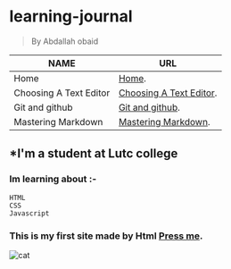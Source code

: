 # learning-journal
> By Abdallah obaid

**NAME** | **URL**
------------ | -------------
Home | [Home](https://abdallah-obaid.github.io/learning-journal/).
Choosing A Text Editor | [Choosing A Text Editor](https://abdallah-obaid.github.io/learning-journal/choosing-A-Text-Editor).
Git and github | [Git and github](https://abdallah-obaid.github.io/learning-journal/git-and-github).
Mastering Markdown | [Mastering Markdown](https://abdallah-obaid.github.io/learning-journal/mastering-Markdown).



## *I'm a student at Lutc college

### Im learning about :-
```
HTML
CSS
Javascript
```

### This is my first site made by Html [Press me](https://midnightbluepungentservers.abdallahobaid.repl.co/).



![cat](https://as1.ftcdn.net/jpg/01/93/38/40/500_F_193384026_F34lj9rX9W4ixlVZBrTJmijK010Tdv0j.jpg)

